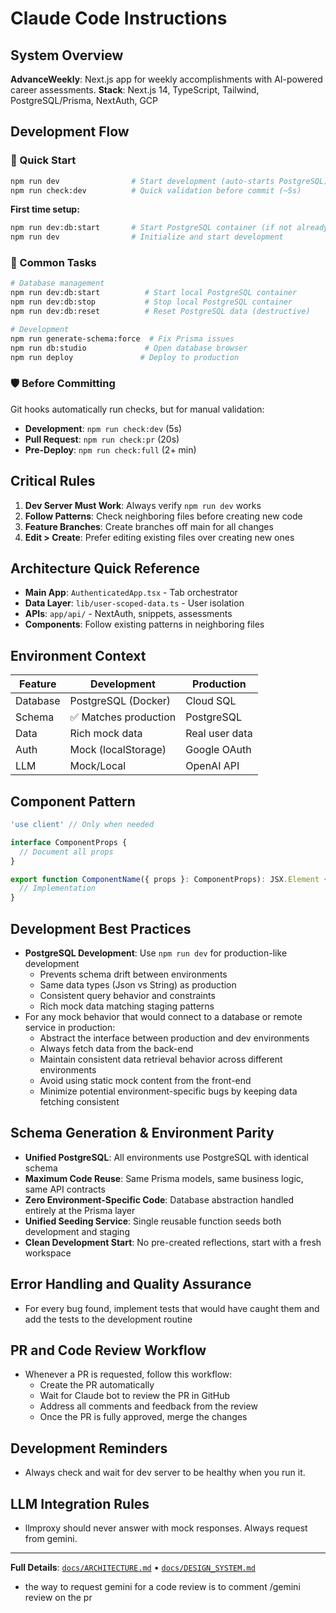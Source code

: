 # Claude Code Instructions

## System Overview
**AdvanceWeekly**: Next.js app for weekly accomplishments with AI-powered career assessments.
**Stack**: Next.js 14, TypeScript, Tailwind, PostgreSQL/Prisma, NextAuth, GCP

## Development Flow

### 🚀 Quick Start
```bash
npm run dev                # Start development (auto-starts PostgreSQL)
npm run check:dev          # Quick validation before commit (~5s)
```

**First time setup:**
```bash
npm run dev:db:start       # Start PostgreSQL container (if not already running)
npm run dev                # Initialize and start development
```

### 🔧 Common Tasks
```bash
# Database management
npm run dev:db:start          # Start local PostgreSQL container
npm run dev:db:stop           # Stop local PostgreSQL container  
npm run dev:db:reset          # Reset PostgreSQL data (destructive)

# Development
npm run generate-schema:force  # Fix Prisma issues
npm run db:studio             # Open database browser
npm run deploy               # Deploy to production
```

### 🛡️ Before Committing
Git hooks automatically run checks, but for manual validation:
- **Development**: `npm run check:dev` (5s)
- **Pull Request**: `npm run check:pr` (20s) 
- **Pre-Deploy**: `npm run check:full` (2+ min)

## Critical Rules
1. **Dev Server Must Work**: Always verify `npm run dev` works
2. **Follow Patterns**: Check neighboring files before creating new code
3. **Feature Branches**: Create branches off main for all changes
4. **Edit > Create**: Prefer editing existing files over creating new ones

## Architecture Quick Reference
- **Main App**: `AuthenticatedApp.tsx` - Tab orchestrator
- **Data Layer**: `lib/user-scoped-data.ts` - User isolation
- **APIs**: `app/api/` - NextAuth, snippets, assessments
- **Components**: Follow existing patterns in neighboring files

## Environment Context
| Feature | Development | Production |
|---------|-------------|------------|
| Database | PostgreSQL (Docker) | Cloud SQL |
| Schema | ✅ Matches production | PostgreSQL |
| Data | Rich mock data | Real user data |
| Auth | Mock (localStorage) | Google OAuth |
| LLM | Mock/Local | OpenAI API |

## Component Pattern
```typescript
'use client' // Only when needed

interface ComponentProps {
  // Document all props
}

export function ComponentName({ props }: ComponentProps): JSX.Element {
  // Implementation
}
```

## Development Best Practices
- **PostgreSQL Development**: Use `npm run dev` for production-like development
  * Prevents schema drift between environments
  * Same data types (Json vs String) as production
  * Consistent query behavior and constraints
  * Rich mock data matching staging patterns
- For any mock behavior that would connect to a database or remote service in production:
  * Abstract the interface between production and dev environments
  * Always fetch data from the back-end 
  * Maintain consistent data retrieval behavior across different environments
  * Avoid using static mock content from the front-end
  * Minimize potential environment-specific bugs by keeping data fetching consistent

## Schema Generation & Environment Parity
- **Unified PostgreSQL**: All environments use PostgreSQL with identical schema
- **Maximum Code Reuse**: Same Prisma models, same business logic, same API contracts
- **Zero Environment-Specific Code**: Database abstraction handled entirely at the Prisma layer
- **Unified Seeding Service**: Single reusable function seeds both development and staging
- **Clean Development Start**: No pre-created reflections, start with a fresh workspace

## Error Handling and Quality Assurance
- For every bug found, implement tests that would have caught them and add the tests to the development routine

## PR and Code Review Workflow
- Whenever a PR is requested, follow this workflow:
  * Create the PR automatically
  * Wait for Claude bot to review the PR in GitHub
  * Address all comments and feedback from the review
  * Once the PR is fully approved, merge the changes

## Development Reminders
- Always check and wait for dev server to be healthy when you run it.

## LLM Integration Rules
- llmproxy should never answer with mock responses. Always request from gemini.

---
**Full Details**: [`docs/ARCHITECTURE.md`](./docs/ARCHITECTURE.md) • [`docs/DESIGN_SYSTEM.md`](./docs/DESIGN_SYSTEM.md)
- the way to request gemini for a code review is to comment /gemini review on the pr